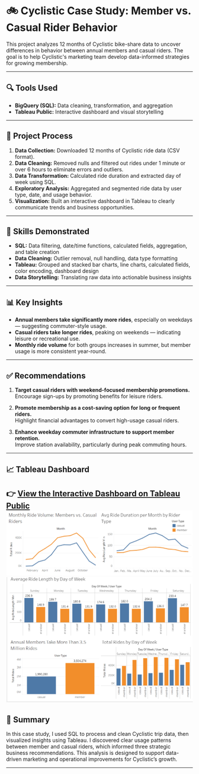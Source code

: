 # 🚲 Cyclistic Case Study: Member vs. Casual Rider Behavior

This project analyzes 12 months of Cyclistic bike-share data to uncover differences in behavior between annual members and casual riders. The goal is to help Cyclistic's marketing team develop data-informed strategies for growing membership.

---

## 🔍 Tools Used
- **BigQuery (SQL):** Data cleaning, transformation, and aggregation
- **Tableau Public:** Interactive dashboard and visual storytelling

---

## 🔄 Project Process

1. **Data Collection:** Downloaded 12 months of Cyclistic ride data (CSV format).
2. **Data Cleaning:** Removed nulls and filtered out rides under 1 minute or over 6 hours to eliminate errors and outliers.
3. **Data Transformation:** Calculated ride duration and extracted day of week using SQL.
4. **Exploratory Analysis:** Aggregated and segmented ride data by user type, date, and usage behavior.
5. **Visualization:** Built an interactive dashboard in Tableau to clearly communicate trends and business opportunities.

---

## 🧰 Skills Demonstrated

- **SQL:** Data filtering, date/time functions, calculated fields, aggregation, and table creation
- **Data Cleaning:** Outlier removal, null handling, data type formatting
- **Tableau:** Grouped and stacked bar charts, line charts, calculated fields, color encoding, dashboard design
- **Data Storytelling:** Translating raw data into actionable business insights

---

## 📊 Key Insights

- **Annual members take significantly more rides**, especially on weekdays — suggesting commuter-style usage.
- **Casual riders take longer rides**, peaking on weekends — indicating leisure or recreational use.
- **Monthly ride volume** for both groups increases in summer, but member usage is more consistent year-round.

---

## ✅ Recommendations

1. **Target casual riders with weekend-focused membership promotions.**  
   Encourage sign-ups by promoting benefits for leisure riders.

2. **Promote membership as a cost-saving option for long or frequent riders.**  
   Highlight financial advantages to convert high-usage casual riders.

3. **Enhance weekday commuter infrastructure to support member retention.**  
   Improve station availability, particularly during peak commuting hours.

---

## 📈 Tableau Dashboard

👉 [View the Interactive Dashboard on Tableau Public](https://public.tableau.com/app/profile/brandon.ippolito/viz/CyclisticBikeUsageAnalysisMembervs_CasualRiders12-MonthOverview/Dashboard)
![Dashboard Preview](images/dashboard_preview.png)
![Dashboard Preview](images/dashboard_preview2.png)
---

## 🧠 Summary

In this case study, I used SQL to process and clean Cyclistic trip data, then visualized insights using Tableau. I discovered clear usage patterns between member and casual riders, which informed three strategic business recommendations. This analysis is designed to support data-driven marketing and operational improvements for Cyclistic’s growth.

---
